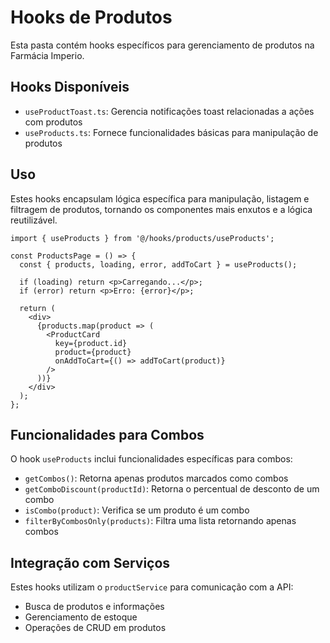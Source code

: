 
# Hooks de Produtos

Esta pasta contém hooks específicos para gerenciamento de produtos na Farmácia Imperio.

## Hooks Disponíveis

- `useProductToast.ts`: Gerencia notificações toast relacionadas a ações com produtos
- `useProducts.ts`: Fornece funcionalidades básicas para manipulação de produtos

## Uso

Estes hooks encapsulam lógica específica para manipulação, listagem e filtragem de produtos, tornando os componentes mais enxutos e a lógica reutilizável.

```tsx
import { useProducts } from '@/hooks/products/useProducts';

const ProductsPage = () => {
  const { products, loading, error, addToCart } = useProducts();
  
  if (loading) return <p>Carregando...</p>;
  if (error) return <p>Erro: {error}</p>;
  
  return (
    <div>
      {products.map(product => (
        <ProductCard 
          key={product.id} 
          product={product} 
          onAddToCart={() => addToCart(product)}
        />
      ))}
    </div>
  );
};
```

## Funcionalidades para Combos

O hook `useProducts` inclui funcionalidades específicas para combos:

- `getCombos()`: Retorna apenas produtos marcados como combos
- `getComboDiscount(productId)`: Retorna o percentual de desconto de um combo
- `isCombo(product)`: Verifica se um produto é um combo
- `filterByCombosOnly(products)`: Filtra uma lista retornando apenas combos

## Integração com Serviços

Estes hooks utilizam o `productService` para comunicação com a API:
- Busca de produtos e informações
- Gerenciamento de estoque
- Operações de CRUD em produtos
